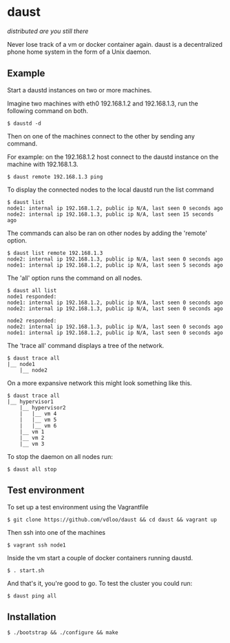 daust
=====
*distributed are you still there*

Never lose track of a vm or docker container again. daust is a decentralized phone home system in the form of a Unix daemon. 

## Example

Start a daustd instances on two or more machines.

Imagine two machines with eth0 192.168.1.2 and 192.168.1.3, run
the following command on both.

```
$ daustd -d
```

Then on one of the machines connect to the other by sending any command.

For example: on the 192.168.1.2 host connect to the daustd instance on
the machine with 192.168.1.3.

```
$ daust remote 192.168.1.3 ping
```

To display the connected nodes to the local daustd run the list command

```
$ daust list
node1: internal ip 192.168.1.2, public ip N/A, last seen 0 seconds ago
node2: internal ip 192.168.1.3, public ip N/A, last seen 15 seconds ago
```

The commands can also be ran on other nodes by adding the 'remote' option. 

```
$ daust list remote 192.168.1.3
node2: internal ip 192.168.1.3, public ip N/A, last seen 0 seconds ago
node1: internal ip 192.168.1.2, public ip N/A, last seen 5 seconds ago
```

The 'all' option runs the command on all nodes. 

```
$ daust all list
node1 responded:
node1: internal ip 192.168.1.2, public ip N/A, last seen 0 seconds ago
node2: internal ip 192.168.1.3, public ip N/A, last seen 0 seconds ago

node2 responded:
node2: internal ip 192.168.1.3, public ip N/A, last seen 0 seconds ago
node1: internal ip 192.168.1.2, public ip N/A, last seen 0 seconds ago
```

The 'trace all' command displays a tree of the network.

```
$ daust trace all
|__ node1
    |__ node2
```

On a more expansive network this might look something like this.

```
$ daust trace all
|__ hypervisor1
    |__ hypervisor2
    |   |__ vm 4
    |   |__ vm 5
    |   |__ vm 6
    |__ vm 1
    |__ vm 2
    |__ vm 3
```

To stop the daemon on all nodes run:

```
$ daust all stop
```

## Test environment

To set up a test environment using the Vagrantfile

```
$ git clone https://github.com/vdloo/daust && cd daust && vagrant up
```

Then ssh into one of the machines

```
$ vagrant ssh node1
```

Inside the vm start a couple of docker containers running daustd.

```
$ . start.sh
```

And that's it, you're good to go. 
To test the cluster you could run:

```
$ daust ping all
```


## Installation

```
$ ./bootstrap && ./configure && make
```
